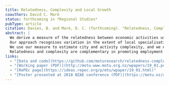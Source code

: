 ```yaml
---
title: Relatedness, Complexity and Local Growth
coauthors: David C. Maré
status: forthcoming in *Regional Studies*
pubType: article
citation: Davies, B. and Maré, D. C. (forthcoming). "Relatedness, Complexity and Local Growth." *Regional Studies*.
abstract: |
  We derive a measure of the relatedness between economic activities using weighted correlations of local employment shares.
  Our approach recognises variation in the extent of local specialisation and adjusts for differences in data quality between cities.
  We use our measure to estimate city and activity complexity, and we examine the contribution of relatedness and complexity to urban employment growth in New Zealand.
  Relatedness and complexity are complementary in promoting employment growth in New Zealand’s largest cities but do not contribute to employment growth in its smaller cities.
links:
  - "[Data and code](https://github.com/moturesearch/relatedness-complexity)"
  - "[Working paper (PDF)](http://motu-www.motu.org.nz/wpapers/19_01.pdf)"
  - "[RePEc page](https://ideas.repec.org/p/mtu/wpaper/19_01.html)"
  - "[Poster presented at 2018 NZAE conference (PDF)](https://motu.nz/assets/Documents/our-work/urban-and-regional/regions-and-settlements/High-Res-Poster.pdf)"
---
```

